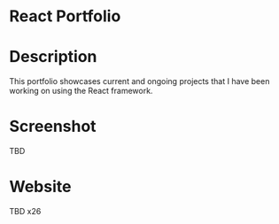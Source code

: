 # React Portfolio

# Description
This portfolio showcases current and ongoing projects that I have been working on using the React framework.

# Screenshot
TBD
# Website
TBD x26